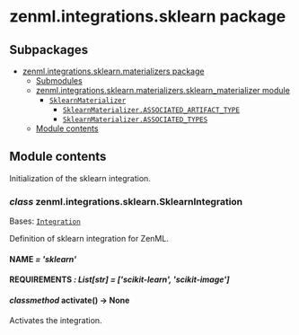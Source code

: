 # zenml.integrations.sklearn package

## Subpackages

* [zenml.integrations.sklearn.materializers package](zenml.integrations.sklearn.materializers.md)
  * [Submodules](zenml.integrations.sklearn.materializers.md#submodules)
  * [zenml.integrations.sklearn.materializers.sklearn_materializer module](zenml.integrations.sklearn.materializers.md#module-zenml.integrations.sklearn.materializers.sklearn_materializer)
    * [`SklearnMaterializer`](zenml.integrations.sklearn.materializers.md#zenml.integrations.sklearn.materializers.sklearn_materializer.SklearnMaterializer)
      * [`SklearnMaterializer.ASSOCIATED_ARTIFACT_TYPE`](zenml.integrations.sklearn.materializers.md#zenml.integrations.sklearn.materializers.sklearn_materializer.SklearnMaterializer.ASSOCIATED_ARTIFACT_TYPE)
      * [`SklearnMaterializer.ASSOCIATED_TYPES`](zenml.integrations.sklearn.materializers.md#zenml.integrations.sklearn.materializers.sklearn_materializer.SklearnMaterializer.ASSOCIATED_TYPES)
  * [Module contents](zenml.integrations.sklearn.materializers.md#module-zenml.integrations.sklearn.materializers)

## Module contents

Initialization of the sklearn integration.

### *class* zenml.integrations.sklearn.SklearnIntegration

Bases: [`Integration`](zenml.integrations.md#zenml.integrations.integration.Integration)

Definition of sklearn integration for ZenML.

#### NAME *= 'sklearn'*

#### REQUIREMENTS *: List[str]* *= ['scikit-learn', 'scikit-image']*

#### *classmethod* activate() → None

Activates the integration.
